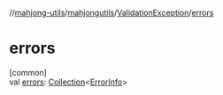 //[mahjong-utils](../../../index.md)/[mahjongutils](../index.md)/[ValidationException](index.md)/[errors](errors.md)

# errors

[common]\
val [errors](errors.md): [Collection](https://kotlinlang.org/api/latest/jvm/stdlib/kotlin.collections/-collection/index.html)&lt;[ErrorInfo](../-error-info/index.md)&gt;
